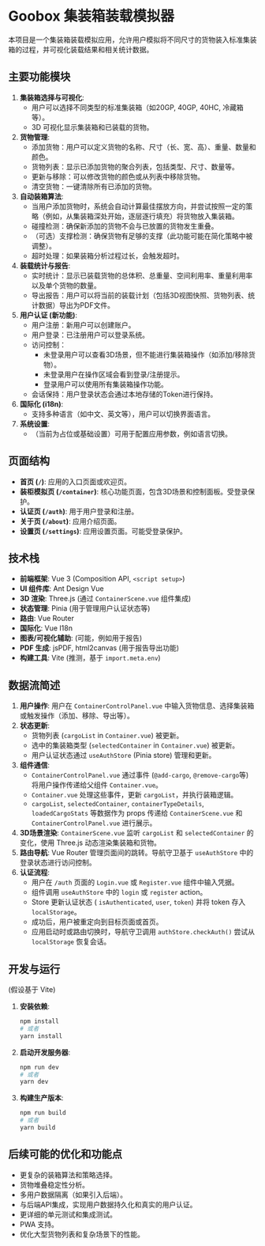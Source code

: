 # Goobox 集装箱装载模拟器

本项目是一个集装箱装载模拟应用，允许用户模拟将不同尺寸的货物装入标准集装箱的过程，并可视化装载结果和相关统计数据。

## 主要功能模块

1.  **集装箱选择与可视化**:
    *   用户可以选择不同类型的标准集装箱（如20GP, 40GP, 40HC, 冷藏箱等）。
    *   3D 可视化显示集装箱和已装载的货物。
2.  **货物管理**:
    *   添加货物：用户可以定义货物的名称、尺寸（长、宽、高）、重量、数量和颜色。
    *   货物列表：显示已添加货物的聚合列表，包括类型、尺寸、数量等。
    *   更新与移除：可以修改货物的颜色或从列表中移除货物。
    *   清空货物：一键清除所有已添加的货物。
3.  **自动装箱算法**:
    *   当用户添加货物时，系统会自动计算最佳摆放方向，并尝试按照一定的策略（例如，从集装箱深处开始，逐层逐行填充）将货物放入集装箱。
    *   碰撞检测：确保新添加的货物不会与已放置的货物发生重叠。
    *   （可选）支撑检测：确保货物有足够的支撑（此功能可能在简化策略中被调整）。
    *   超时处理：如果装箱分析过程过长，会触发超时。
4.  **装载统计与报告**:
    *   实时统计：显示已装载货物的总体积、总重量、空间利用率、重量利用率以及单个货物的数量。
    *   导出报告：用户可以将当前的装载计划（包括3D视图快照、货物列表、统计数据）导出为PDF文件。
5.  **用户认证 (新功能)**:
    *   用户注册：新用户可以创建账户。
    *   用户登录：已注册用户可以登录系统。
    *   访问控制：
        *   未登录用户可以查看3D场景，但不能进行集装箱操作（如添加/移除货物）。
        *   未登录用户在操作区域会看到登录/注册提示。
        *   登录用户可以使用所有集装箱操作功能。
    *   会话保持：用户登录状态会通过本地存储的Token进行保持。
6.  **国际化 (i18n)**:
    *   支持多种语言（如中文、英文等），用户可以切换界面语言。
7.  **系统设置**:
    *   （当前为占位或基础设置）可用于配置应用参数，例如语言切换。

## 页面结构

*   **首页 (`/`)**: 应用的入口页面或欢迎页。
*   **装柜模拟页 (`/container`)**: 核心功能页面，包含3D场景和控制面板。受登录保护。
*   **认证页 (`/auth`)**: 用于用户登录和注册。
*   **关于页 (`/about`)**: 应用介绍页面。
*   **设置页 (`/settings`)**: 应用设置页面。可能受登录保护。

## 技术栈

*   **前端框架**: Vue 3 (Composition API, `<script setup>`)
*   **UI 组件库**: Ant Design Vue
*   **3D 渲染**: Three.js (通过 `ContainerScene.vue` 组件集成)
*   **状态管理**: Pinia (用于管理用户认证状态等)
*   **路由**: Vue Router
*   **国际化**: Vue I18n
*   **图表/可视化辅助**: (可能，例如用于报告)
*   **PDF 生成**: jsPDF, html2canvas (用于报告导出功能)
*   **构建工具**: Vite (推测，基于 `import.meta.env`)

## 数据流简述

1.  **用户操作**: 用户在 `ContainerControlPanel.vue` 中输入货物信息、选择集装箱或触发操作（添加、移除、导出等）。
2.  **状态更新**: 
    *   货物列表 (`cargoList` in `Container.vue`) 被更新。
    *   选中的集装箱类型 (`selectedContainer` in `Container.vue`) 被更新。
    *   用户认证状态通过 `useAuthStore` (Pinia store) 管理和更新。
3.  **组件通信**: 
    *   `ContainerControlPanel.vue` 通过事件 (`@add-cargo`, `@remove-cargo`等) 将用户操作传递给父组件 `Container.vue`。
    *   `Container.vue` 处理这些事件，更新 `cargoList`，并执行装箱逻辑。
    *   `cargoList`, `selectedContainer`, `containerTypeDetails`, `loadedCargoStats` 等数据作为 props 传递给 `ContainerScene.vue` 和 `ContainerControlPanel.vue` 进行展示。
4.  **3D场景渲染**: `ContainerScene.vue` 监听 `cargoList` 和 `selectedContainer` 的变化，使用 Three.js 动态渲染集装箱和货物。
5.  **路由导航**: Vue Router 管理页面间的跳转。导航守卫基于 `useAuthStore` 中的登录状态进行访问控制。
6.  **认证流程**:
    *   用户在 `/auth` 页面的 `Login.vue` 或 `Register.vue` 组件中输入凭据。
    *   组件调用 `useAuthStore` 中的 `login` 或 `register` action。
    *   Store 更新认证状态 ( `isAuthenticated`, `user`, `token`) 并将 token 存入 `localStorage`。
    *   成功后，用户被重定向到目标页面或首页。
    *   应用启动时或路由切换时，导航守卫调用 `authStore.checkAuth()` 尝试从 `localStorage` 恢复会话。

## 开发与运行

(假设基于 Vite)

1.  **安装依赖**: 
    ```bash
    npm install
    # 或者
    yarn install
    ```
2.  **启动开发服务器**:
    ```bash
    npm run dev
    # 或者
    yarn dev
    ```
3.  **构建生产版本**:
    ```bash
    npm run build
    # 或者
    yarn build
    ```

## 后续可能的优化和功能点

*   更复杂的装箱算法和策略选择。
*   货物堆叠稳定性分析。
*   多用户数据隔离（如果引入后端）。
*   与后端API集成，实现用户数据持久化和真实的用户认证。
*   更详细的单元测试和集成测试。
*   PWA 支持。
*   优化大型货物列表和复杂场景下的性能。
